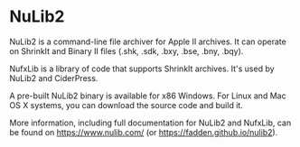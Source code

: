 NuLib2
======

NuLib2 is a command-line file archiver for Apple II archives.  It can
operate on ShrinkIt and Binary II files (.shk, .sdk, .bxy, .bse, .bny, .bqy).

NufxLib is a library of code that supports ShrinkIt archives.  It's
used by NuLib2 and CiderPress.

A pre-built NuLib2 binary is available for x86 Windows.  For Linux and
Mac OS X systems, you can download the source code and build it.

More information, including full documentation for NuLib2 and NufxLib,
can be found on https://www.nulib.com/ (or https://fadden.github.io/nulib2).
